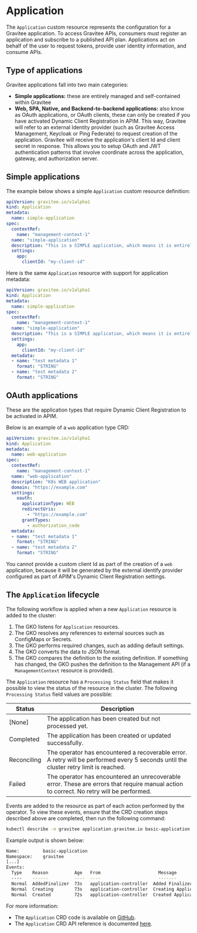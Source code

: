 # Application

The `Application` custom resource represents the configuration for a Gravitee application. To access Gravitee APIs, consumers must register an application and subscribe to a published API plan. Applications act on behalf of the user to request tokens, provide user identity information, and consume APIs.

## Type of applications

Gravitee applications fall into two main categories:

* **Simple applications:** these are entirely managed and self-contained within Gravitee
* **Web, SPA, Native, and Backend-to-backend applications:** also know as OAuth applications, or OAuth clients, these can only be created if you have activated Dynamic Client Registration in APIM. This way, Gravitee will refer to an external Identity provider (such as Gravitee Access Management, Keycloak or Ping Federate) to request creation of the application. Gravitee will receive the application's client Id and client secret in response. This allows you to setup OAuth and JWT authentication patterns that involve coordinate across the application, gateway, and authorization server.&#x20;

## Simple applications&#x20;

The example below shows a simple `Application` custom resource definition:

```yaml
apiVersion: gravitee.io/v1alpha1
kind: Application
metadata:
  name: simple-application
spec:
  contextRef:
    name: "management-context-1"
  name: "simple-application"
  description: "This is a SIMPLE application, which means it is entirely managed by Gravitee"
  settings:
    app:
      clientId: "my-client-id"
```

Here is the same `Application` resource with support for application metadata:

```yaml
apiVersion: gravitee.io/v1alpha1
kind: Application
metadata:
  name: simple-application
spec:
  contextRef:
    name: "management-context-1"
  name: "simple-application"
  description: "This is a SIMPLE application, which means it is entirely managed by Gravitee"
  settings:
    app:
      clientId: "my-client-id"
  metadata:
  - name: "test metadata 1"
    format: "STRING"
  - name: "test metadata 2"
    format: "STRING"
```

## OAuth applications

These are the application types that require Dynamic Client Registration to be activated in APIM.

Below is an example of a `web` application type CRD:

```yaml
apiVersion: gravitee.io/v1alpha1
kind: Application
metadata:
  name: web-application
spec:
  contextRef:
    name: "management-context-1"
  name: "web-application"
  description: "K8s WEB application"
  domain: "https://example.com"
  settings:
    oauth:
      applicationType: WEB
      redirectUris:
        - "https://example.com"
      grantTypes:
        - authorization_code
  metadata:
  - name: "test metadata 1"
    format: "STRING"
  - name: "test metadata 2"
    format: "STRING"
```

You cannot provide a custom client Id as part of the creation of a `web` application, because it will be generated by the external identify provider configured as part of APIM's Dynamic Client Registration settings.

## The `Application` lifecycle

The following workflow is applied when a new `Application` resource is added to the cluster:

1. The GKO listens for `Application` resources.
2. The GKO resolves any references to external sources such as ConfigMaps or Secrets.
3. The GKO performs required changes, such as adding default settings.
4. The GKO converts the data to JSON format.
5. The GKO compares the definition to the existing definition. If something has changed, the GKO pushes the definition to the Management API (if a `ManagementContext` resource is provided).

The `Application` resource has a `Processing Status` field that makes it possible to view the status of the resource in the cluster. The following `Processing Status` field values are possible:

| Status      | Description                                                                                                                              |
| ----------- | ---------------------------------------------------------------------------------------------------------------------------------------- |
| \[None]     | The application has been created but not processed yet.                                                                                  |
| Completed   | The application has been created or updated successfully.                                                                                |
| Reconciling | The operator has encountered a recoverable error. A retry will be performed every 5 seconds until the cluster retry limit is reached.    |
| Failed      | The operator has encountered an unrecoverable error. These are errors that require manual action to correct. No retry will be performed. |

Events are added to the resource as part of each action performed by the operator. To view these events, ensure that the CRD creation steps described above are completed, then run the following command:

```sh
kubectl describe -n gravitee application.gravitee.io basic-application
```

Example output is shown below:

```bash
Name:         basic-application
Namespace:    gravitee
[...]
Events:
  Type    Reason          Age   From                      Message
  ----    ------          ----  ----                      -------
  Normal  AddedFinalizer  73s   application-controller  Added Finalizer for the Application
  Normal  Creating        73s   application-controller  Creating Application
  Normal  Created         72s   application-controller  Created Application
```

For more information:

* The `Application` CRD code is available on [GitHub](https://github.com/gravitee-io/gravitee-kubernetes-operator/blob/master/api/v1alpha1/application\_types.go).
* The `Application` CRD API reference is documented [here](../../reference/api-reference.md).
